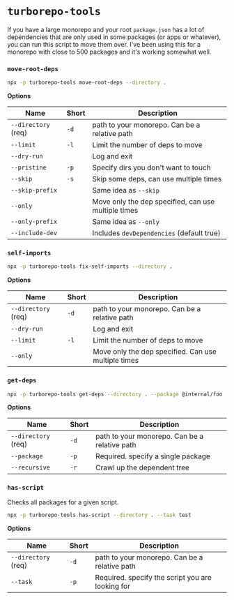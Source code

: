 # `turborepo-tools`

If you have a large monorepo and your root `package.json` has a lot of dependencies that are
only used in some packages (or apps or whatever), you can run this script to move them over.
I've been using this for a monorepo with close to 500 packages and it's working somewhat well.

### `move-root-deps`

```bash
npx -p turborepo-tools move-root-deps --directory .
```

**Options**

| Name                | Short | Description                                         |
| ------------------- | ----- | --------------------------------------------------- |
| `--directory` (req) | `-d`  | path to your monorepo. Can be a relative path       |
| `--limit`           | `-l`  | Limit the number of deps to move                    |
| `--dry-run`         |       | Log and exit                                        |
| `--pristine`        | `-p`  | Specify dirs you don't want to touch                |
| `--skip`            | `-s`  | Skip some deps, can use multiple times              |
| `--skip-prefix`     |       | Same idea as `--skip`                               |
| `--only`            |       | Move only the dep specified, can use multiple times |
| `--only-prefix`     |       | Same idea as `--only`                               |
| `--include-dev`     |       | Includes `devDependencies` (default true)           |

### `self-imports`

```bash
npx -p turborepo-tools fix-self-imports --directory .
```

**Options**

| Name                | Short | Description                                         |
| ------------------- | ----- | --------------------------------------------------- |
| `--directory` (req) | `-d`  | path to your monorepo. Can be a relative path       |
| `--dry-run`         |       | Log and exit                                        |
| `--limit`           | `-l`  | Limit the number of deps to move                    |
| `--only`            |       | Move only the dep specified. Can use multiple times |

### `get-deps`

```bash
npx -p turborepo-tools get-deps --directory . --package @internal/foo
```

**Options**

| Name                | Short | Description                                   |
| ------------------- | ----- | --------------------------------------------- |
| `--directory` (req) | `-d`  | path to your monorepo. Can be a relative path |
| `--package`         | `-p`  | Required. specify a single package            |
| `--recursive`       | `-r`  | Crawl up the dependent tree                   |

### `has-script`

Checks all packages for a given script.

```bash
npx -p turborepo-tools has-script --directory . --task test
```

**Options**

| Name                | Short | Description                                      |
| ------------------- | ----- | ------------------------------------------------ |
| `--directory` (req) | `-d`  | path to your monorepo. Can be a relative path    |
| `--task`            | `-p`  | Required. specify the script you are looking for |
